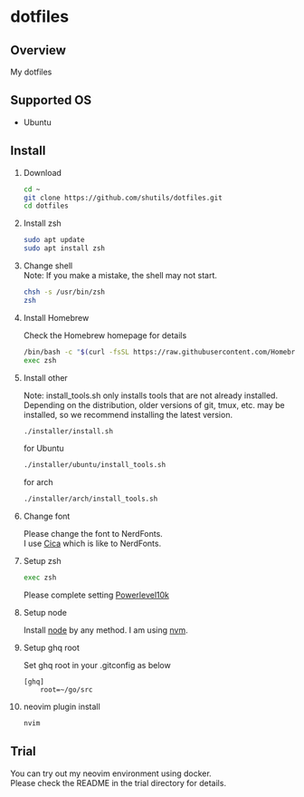 # dotfiles

## Overview

My dotfiles

## Supported OS

- Ubuntu

## Install

1. Download  

      ```sh
      cd ~
      git clone https://github.com/shutils/dotfiles.git
      cd dotfiles
      ```

2. Install zsh  

      ```sh
      sudo apt update
      sudo apt install zsh
      ```

3. Change shell  
      Note: If you make a mistake, the shell may not start.

      ```sh
      chsh -s /usr/bin/zsh
      zsh
      ```

4. Install Homebrew  

      Check the Homebrew homepage for details

      ```sh
      /bin/bash -c "$(curl -fsSL https://raw.githubusercontent.com/Homebrew/install/HEAD/install.sh)"
      exec zsh
      ```

5. Install other  

      Note: install_tools.sh only installs tools that are not already installed.
            Depending on the distribution, older versions of git, tmux, etc.
            may be installed, so we recommend installing the latest version.

      ```sh
      ./installer/install.sh
      ```

      for Ubuntu

      ```sh
      ./installer/ubuntu/install_tools.sh
      ```

      for arch

      ```sh
      ./installer/arch/install_tools.sh
      ```

6. Change font  

   Please change the font to NerdFonts.  
   I use [Cica](https://github.com/miiton/Cica) which is like to NerdFonts.  

7. Setup zsh  

      ```sh
      exec zsh
      ```

      Please complete setting [Powerlevel10k](https://github.com/romkatv/powerlevel10k)

8. Setup node  

   Install [node](https://github.com/nodejs/node) by any method.
   I am using [nvm](https://github.com/nvm-sh/nvm).

9. Setup ghq root  

   Set ghq root in your .gitconfig as below

   ```config
   [ghq]
       root=~/go/src
   ```

10. neovim plugin install  

      ```sh
      nvim
      ```

## Trial

You can try out my neovim environment using docker.  
Please check the README in the trial directory for details.
